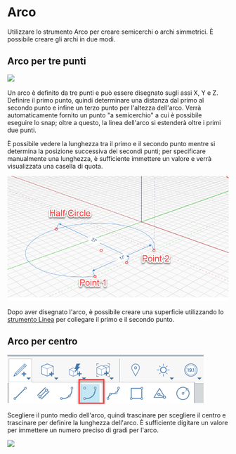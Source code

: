 # Arco

Utilizzare lo strumento Arco per creare semicerchi o archi simmetrici. È possibile creare gli archi in due modi.

## Arco per tre punti

![](../.gitbook/assets/arc\_three\_pts.png)

Un arco è definito da tre punti e può essere disegnato sugli assi X, Y e Z. Definire il primo punto, quindi determinare una distanza dal primo al secondo punto e infine un terzo punto per l'altezza dell'arco. Verrà automaticamente fornito un punto "a semicerchio" a cui è possibile eseguire lo snap; oltre a questo, la linea dell'arco si estenderà oltre i primi due punti.

È possibile vedere la lunghezza tra il primo e il secondo punto mentre si determina la posizione successiva dei secondi punti; per specificare manualmente una lunghezza, è sufficiente immettere un valore e verrà visualizzata una casella di quota.

![](../.gitbook/assets/arc-by-three-pts.png)

Dopo aver disegnato l'arco, è possibile creare una superficie utilizzando lo [strumento Linea](line-tool.md) per collegare il primo e il secondo punto.

## Arco per centro

![](<../.gitbook/assets/arc-by-center (1).png>)

Scegliere il punto medio dell'arco, quindi trascinare per scegliere il centro e trascinare per definire la lunghezza dell'arco. È sufficiente digitare un valore per immettere un numero preciso di gradi per l'arco.

![](../.gitbook/assets/arc\_circle\_demo.gif)
